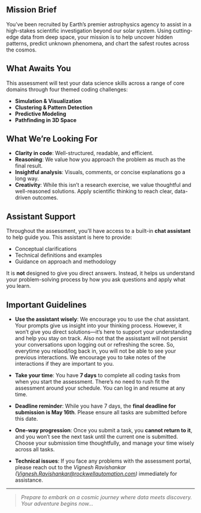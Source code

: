 ## Mission Brief

You’ve been recruited by Earth’s premier astrophysics agency to assist in a high-stakes scientific investigation beyond our solar system. Using cutting-edge data from deep space, your mission is to help uncover hidden patterns, predict unknown phenomena, and chart the safest routes across the cosmos.

## What Awaits You

This assessment will test your data science skills across a range of core domains through four themed coding challenges:

- **Simulation & Visualization**
- **Clustering & Pattern Detection**
- **Predictive Modeling**
- **Pathfinding in 3D Space**


## What We’re Looking For

- **Clarity in code**: Well-structured, readable, and efficient.
- **Reasoning**: We value how you approach the problem as much as the final result.
- **Insightful analysis**: Visuals, comments, or concise explanations go a long way.
- **Creativity**: While this isn’t a research exercise, we value thoughtful and well-reasoned solutions. Apply scientific thinking to reach clear, data-driven outcomes.

## Assistant Support

Throughout the assessment, you’ll have access to a built-in **chat assistant** to help guide you. This assistant is here to provide:

- Conceptual clarifications  
- Technical definitions and examples  
- Guidance on approach and methodology  

It is **not** designed to give you direct answers. Instead, it helps us understand your problem-solving process by how you ask questions and apply what you learn.

## Important Guidelines

- **Use the assistant wisely**: We encourage you to use the chat assistant. Your prompts give us insight into your thinking process. However, it won’t give you direct solutions—it’s here to support your understanding and help you stay on track. Also not that the assisstant will not persist your conversations upon logging out or refreshing the scree. So, everytime you relaod/log back in, you will not be able to see your previous interactions. We encourage you to take notes of the interactions if they are important to you.

- **Take your time**: You have **7 days** to complete all coding tasks from when you start the assessment. There’s no need to rush fit the assessment around your schedule. You can log in and resume at any time.

- **Deadline reminder**: While you have 7 days, the **final deadline for submission is May 16th**. Please ensure all tasks are submitted before this date.

- **One-way progression**: Once you submit a task, you **cannot return to it**, and you won’t see the next task until the current one is submitted. Choose your submission time thoughtfully, and manage your time wisely across all tasks.

- **Technical issues**: If you face any problems with the assessment portal, please reach out to the *Vignesh Ravishankar (Vignesh.Ravishankar@rockwellautomation.com)* immediately for assistance.

---

> *Prepare to embark on a cosmic journey where data meets discovery. Your adventure begins now...*
